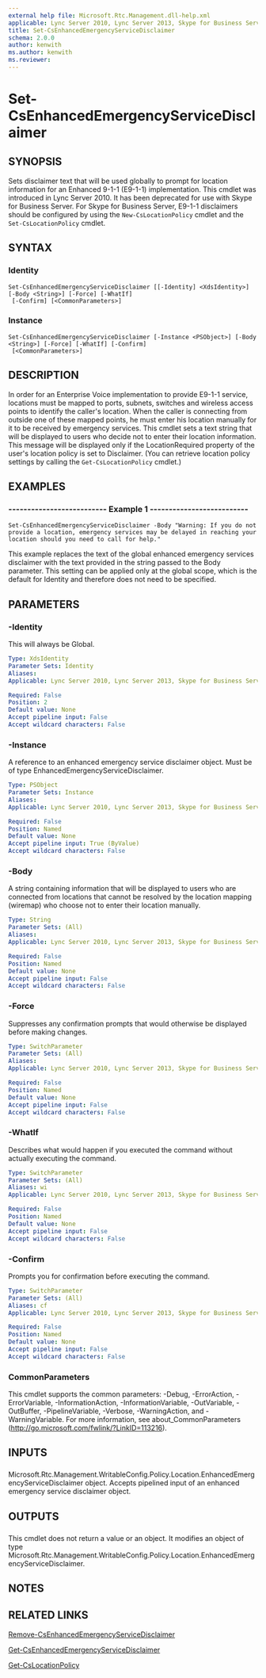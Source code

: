 ```yaml
---
external help file: Microsoft.Rtc.Management.dll-help.xml
applicable: Lync Server 2010, Lync Server 2013, Skype for Business Server 2015, Skype for Business Server 2019
title: Set-CsEnhancedEmergencyServiceDisclaimer
schema: 2.0.0
author: kenwith
ms.author: kenwith
ms.reviewer:
---
```


# Set-CsEnhancedEmergencyServiceDisclaimer

## SYNOPSIS
Sets disclaimer text that will be used globally to prompt for location information for an Enhanced 9-1-1 (E9-1-1) implementation.
This cmdlet was introduced in Lync Server 2010.
It has been deprecated for use with Skype for Business Server.
For Skype for Business Server, E9-1-1 disclaimers should be configured by using the `New-CsLocationPolicy` cmdlet and the `Set-CsLocationPolicy` cmdlet.


## SYNTAX

### Identity
```
Set-CsEnhancedEmergencyServiceDisclaimer [[-Identity] <XdsIdentity>] [-Body <String>] [-Force] [-WhatIf]
 [-Confirm] [<CommonParameters>]
```

### Instance
```
Set-CsEnhancedEmergencyServiceDisclaimer [-Instance <PSObject>] [-Body <String>] [-Force] [-WhatIf] [-Confirm]
 [<CommonParameters>]
```

## DESCRIPTION
In order for an Enterprise Voice implementation to provide E9-1-1 service, locations must be mapped to ports, subnets, switches and wireless access points to identify the caller's location.
When the caller is connecting from outside one of these mapped points, he must enter his location manually for it to be received by emergency services.
This cmdlet sets a text string that will be displayed to users who decide not to enter their location information.
This message will be displayed only if the LocationRequired property of the user's location policy is set to Disclaimer.
(You can retrieve location policy settings by calling the `Get-CsLocationPolicy` cmdlet.)


## EXAMPLES

### -------------------------- Example 1 --------------------------
```
Set-CsEnhancedEmergencyServiceDisclaimer -Body "Warning: If you do not provide a location, emergency services may be delayed in reaching your location should you need to call for help."
```

This example replaces the text of the global enhanced emergency services disclaimer with the text provided in the string passed to the Body parameter.
This setting can be applied only at the global scope, which is the default for Identity and therefore does not need to be specified.


## PARAMETERS

### -Identity
This will always be Global.

```yaml
Type: XdsIdentity
Parameter Sets: Identity
Aliases: 
Applicable: Lync Server 2010, Lync Server 2013, Skype for Business Server 2015, Skype for Business Server 2019

Required: False
Position: 2
Default value: None
Accept pipeline input: False
Accept wildcard characters: False
```

### -Instance
A reference to an enhanced emergency service disclaimer object.
Must be of type EnhancedEmergencyServiceDisclaimer.

```yaml
Type: PSObject
Parameter Sets: Instance
Aliases: 
Applicable: Lync Server 2010, Lync Server 2013, Skype for Business Server 2015, Skype for Business Server 2019

Required: False
Position: Named
Default value: None
Accept pipeline input: True (ByValue)
Accept wildcard characters: False
```

### -Body
A string containing information that will be displayed to users who are connected from locations that cannot be resolved by the location mapping (wiremap) who choose not to enter their location manually.

```yaml
Type: String
Parameter Sets: (All)
Aliases: 
Applicable: Lync Server 2010, Lync Server 2013, Skype for Business Server 2015, Skype for Business Server 2019

Required: False
Position: Named
Default value: None
Accept pipeline input: False
Accept wildcard characters: False
```

### -Force
Suppresses any confirmation prompts that would otherwise be displayed before making changes.

```yaml
Type: SwitchParameter
Parameter Sets: (All)
Aliases: 
Applicable: Lync Server 2010, Lync Server 2013, Skype for Business Server 2015, Skype for Business Server 2019

Required: False
Position: Named
Default value: None
Accept pipeline input: False
Accept wildcard characters: False
```

### -WhatIf
Describes what would happen if you executed the command without actually executing the command.

```yaml
Type: SwitchParameter
Parameter Sets: (All)
Aliases: wi
Applicable: Lync Server 2010, Lync Server 2013, Skype for Business Server 2015, Skype for Business Server 2019

Required: False
Position: Named
Default value: None
Accept pipeline input: False
Accept wildcard characters: False
```

### -Confirm
Prompts you for confirmation before executing the command.

```yaml
Type: SwitchParameter
Parameter Sets: (All)
Aliases: cf
Applicable: Lync Server 2010, Lync Server 2013, Skype for Business Server 2015, Skype for Business Server 2019

Required: False
Position: Named
Default value: None
Accept pipeline input: False
Accept wildcard characters: False
```

### CommonParameters
This cmdlet supports the common parameters: -Debug, -ErrorAction, -ErrorVariable, -InformationAction, -InformationVariable, -OutVariable, -OutBuffer, -PipelineVariable, -Verbose, -WarningAction, and -WarningVariable. For more information, see about_CommonParameters (http://go.microsoft.com/fwlink/?LinkID=113216).

## INPUTS

###  
Microsoft.Rtc.Management.WritableConfig.Policy.Location.EnhancedEmergencyServiceDisclaimer object.
Accepts pipelined input of an enhanced emergency service disclaimer object.

## OUTPUTS

###  
This cmdlet does not return a value or an object.
It modifies an object of type Microsoft.Rtc.Management.WritableConfig.Policy.Location.EnhancedEmergencyServiceDisclaimer.

## NOTES

## RELATED LINKS

[Remove-CsEnhancedEmergencyServiceDisclaimer](Remove-CsEnhancedEmergencyServiceDisclaimer.md)

[Get-CsEnhancedEmergencyServiceDisclaimer](Get-CsEnhancedEmergencyServiceDisclaimer.md)

[Get-CsLocationPolicy](Get-CsLocationPolicy.md)

